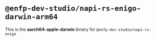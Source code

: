 # `@enfp-dev-studio/napi-rs-enigo-darwin-arm64`

This is the **aarch64-apple-darwin** binary for `@enfp-dev-studio/napi-rs-enigo`

